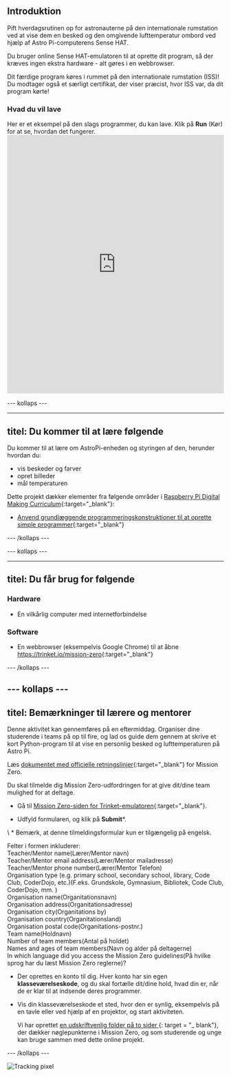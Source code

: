 ## Introduktion

Pift hverdagsrutinen op for astronauterne på den internationale rumstation ved at vise dem en besked og den omgivende lufttemperatur ombord ved hjælp af Astro Pi-computerens Sense HAT.

Du bruger online Sense HAT-emulatoren til at oprette dit program, så der kræves ingen ekstra hardware - alt gøres i en webbrowser.

Dit færdige program køres i rummet på den internationale rumstation (ISS)! Du modtager også et særligt certifikat, der viser præcist, hvor ISS var, da dit program kørte!

### Hvad du vil lave

Her er et eksempel på den slags programmer, du kan lave. Klik på **Run** (Kør) for at se, hvordan det fungerer. <iframe src="https://trinket.io/embed/python/069f6138f7?outputOnly=true&start=result" width="100%" height="600" frameborder="0" marginwidth="0" marginheight="0" allowfullscreen mark="crwd-mark"></iframe> 

\--- kollaps \---

* * *

## titel: Du kommer til at lære følgende

Du kommer til at lære om AstroPi-enheden og styringen af den, herunder hvordan du:

+ vis beskeder og farver
+ opret billeder
+ mål temperaturen

Dette projekt dækker elementer fra følgende områder i [Raspberry Pi Digital Making Curriculum](http://rpf.io/curriculum){:target="_blank"}:

+ [Anvend grundlæggende programmeringskonstruktioner til at oprette simple programmer](https://curriculum.raspberrypi.org/programming/creator/){:target="_blank"}

\--- /kollaps \---

\--- kollaps \---

* * *

## titel: Du får brug for følgende

### Hardware

+ En vilkårlig computer med internetforbindelse

### Software

+ En webbrowser (eksempelvis Google Chrome) til at åbne <https://trinket.io/mission-zero>{:target="_blank"}

\--- /kollaps \---

## \--- kollaps \---

## titel: Bemærkninger til lærere og mentorer

Denne aktivitet kan gennemføres på en eftermiddag. Organiser dine studerende i teams på op til fire, og lad os guide dem gennem at skrive et kort Python-program til at vise en personlig besked og lufttemperaturen på Astro Pi.

Læs [dokumentet med officielle retningslinjer](https://astro-pi.org/wp-content/uploads/2018/09/Astro_Pi_Mission_Zero_Guidelines_2018_19_V12_pages.pdf){:target="_blank"} for Mission Zero.

Du skal tilmelde dig Mission Zero-udfordringen for at give dit/dine team mulighed for at deltage.

+ Gå til [Mission Zero-siden for Trinket-emulatoren](https://trinket.io/mission-zero/register){:target="_blank"}.

+ Udfyld formularen, og klik på **Submit**\*.

\ * Bemærk, at denne tilmeldingsformular kun er tilgængelig på engelsk.

Felter i formen inkluderer:  
Teacher/Mentor name(Lærer/Mentor navn)  
Teacher/Mentor email address(Lærer/Mentor mailadresse)  
Teacher/Mentor phone number(Lærer/Mentor Telefon)  
Organisation type (e.g. primary school, secondary school, library, Code Club, CoderDojo, etc.)(F.eks. Grundskole, Gymnasium, Bibliotek, Code Club, CoderDojo, mm. )  
Organisation name(Organitationsnavn)  
Organisation address(Organitationsadresse)  
Organisation city(Organitations by)  
Organisation country(Organitationsland)  
Organisation postal code(Organitations-postnr.)  
Team name(Holdnavn)  
Number of team members(Antal på holdet)  
Names and ages of team members(Navn og alder på deltagerne)  
In which language did you access the Mission Zero guidelines(På hvilke sprog har du læst Mission Zero reglerne)?

+ Der oprettes en konto til dig. Hver konto har sin egen **klasseværelseskode**, og du skal fortælle dit/dine hold, hvad din er, når de er klar til at indsende deres programmer.

+ Vis din klasseværelseskode et sted, hvor den er synlig, eksempelvis på en tavle eller ved hjælp af en projektor, og start aktiviteten.
    
    Vi har oprettet [en udskriftvenlig folder på to sider ](https://astro-pi.org/astro_pi_mission_zero_project_print_out_v10_print/) {: target = "_ blank"}, der dækker nøglepunkterne i Mission Zero, og som studerende og unge kan bruge sammen med dette online projekt.

\--- /kollaps \---

![Tracking pixel](https://code.org/api/hour/begin_raspberrypi_astropi.png)